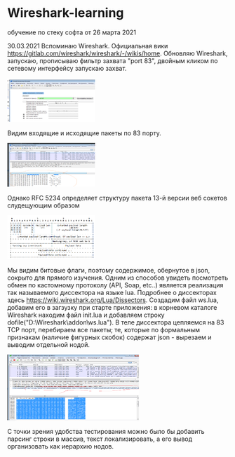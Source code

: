 # Wireshark-learning
обучение по стеку софта от 26 марта 2021

30.03.2021
Вспоминаю Wireshark. Официальная вики https://gitlab.com/wireshark/wireshark/-/wikis/home.
Обновляю Wireshark, запускаю, прописываю фильтр захвата "port 83", двойным кликом по сетевому интерфейсу запускаю захват.

<img src="https://github.com/francehunter/Common-learning/blob/main/wireshark/begin.png" width="200" height="100">

Видим входящие и исходящие пакеты по 83 порту.

<img src="https://github.com/francehunter/Common-learning/blob/main/wireshark/raw_ws.png" width="200" height="100">

Однако RFC 5234 определяет структуру пакета 13-й версии веб сокетов слудещующим образом

<img src="https://github.com/francehunter/Common-learning/blob/main/wireshark/rfc.png" width="200" height="100">
 
 Мы видим битовые флаги, поэтому содержимое, обернутое в json, сокрыто для прямого изучения. 
 Одним из способов увидеть посмотреть обмен по кастомному протоколу (API, Soap, etc..) является реализация так называемого диссектора на языке lua. Подробнее о диссекторах здесь https://wiki.wireshark.org/Lua/Dissectors.
Создадим файл ws.lua, добавим его в загзузку при старте приложения: в корневом каталоге Wireshark находим файл init.lua и добавляем строку   dofile("D:\\Wireshark\\addon\\ws.lua"). В теле диссектора цепляемся на 83 TCP порт, перебираем все пакеты; те, которые по формальным признакам (наличие фигурных скобок) содержат json - вырезаем и выводим отдельной нодой.

<img src="https://github.com/francehunter/Common-learning/blob/main/wireshark/parsed.png" width="300" height="150">

С точки зрения удобства тестирования можно было бы добавить парсинг строки в массив, текст локализировать, а его вывод организовать как иерархию нодов.
